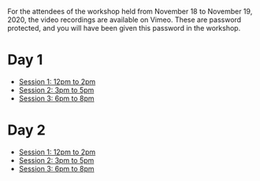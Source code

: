 For the attendees of the workshop held from November 18 to November 19, 2020, the video recordings are available on Vimeo.
These are password protected, and you will have been given this password in the workshop.

# Day 1

* [Session 1: 12pm to 2pm](https://vimeo.com/480853777)
* [Session 2: 3pm to 5pm](https://vimeo.com/480858765)
* [Session 3: 6pm to 8pm](https://vimeo.com/480938294)

# Day 2

* [Session 1: 12pm to 2pm](https://vimeo.com/481251216)
* [Session 2: 3pm to 5pm](https://vimeo.com/481328230)
* [Session 3: 6pm to 8pm](https://vimeo.com/481423740)

